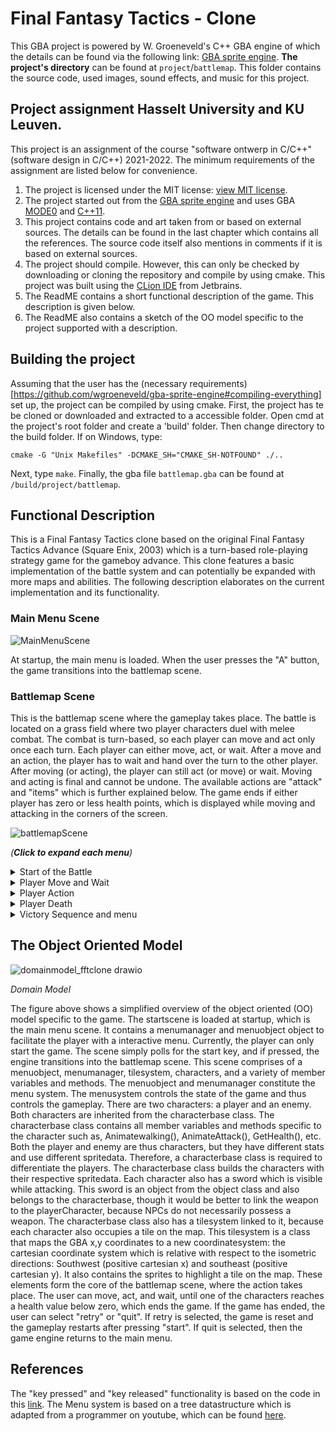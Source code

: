 # Final Fantasy Tactics - Clone
This GBA project is powered by W. Groeneveld's C++ GBA engine of which the details can be found via the following link: [GBA sprite engine](https://github.com/wgroeneveld/gba-sprite-engine). **The project's directory** can be found at `project`/`battlemap`. This folder contains the source code, used images, sound effects, and music for this project.

## Project assignment Hasselt University and KU Leuven.
This project is an assignment of the course "software ontwerp in C/C++" (software design in C/C++) 2021-2022. The minimum requirements of the assignment are listed below for convenience.

1. The project is licensed under the MIT license: [view MIT license](https://github.com/i5cP7i/gba-sprite-engine/blob/master/LICENSE).
2. The project started out from the [GBA sprite engine](https://github.com/i5cP7i/gba-sprite-engine) and uses GBA [MODE0](https://github.com/i5cP7i/gba-sprite-engine/blob/624c893aba7d43eb0c8a02df0d82c4ae5601b6cc/engine/src/gba_engine.cpp#L109) and [C++11](https://github.com/i5cP7i/gba-sprite-engine/blob/624c893aba7d43eb0c8a02df0d82c4ae5601b6cc/CMakeLists.txt#L17).
3. This project contains code and art taken from or based on external sources. The details can be found in the last chapter which contains all the references. The source code itself also mentions in comments if it is based on external sources.
4. The project should compile. However, this can only be checked by downloading or cloning the repository and compile by using cmake. This project was built using the [CLion IDE](https://www.jetbrains.com/clion/) from Jetbrains. 
5. The ReadME contains a short functional description of the game. This description is given below.
6. The ReadME also contains a sketch of the OO model specific to the project supported with a description.

## Building the project
Assuming that the user has the (necessary requirements)[https://github.com/wgroeneveld/gba-sprite-engine#compiling-everything] set up, the project can be compiled by using cmake. First, the project has te be cloned or downloaded and extracted to a accessible folder. Open cmd at the project's root folder and create a 'build' folder. Then change directory to the build folder. If on Windows, type:
```
cmake -G "Unix Makefiles" -DCMAKE_SH="CMAKE_SH-NOTFOUND" ./..
```
Next, type `make`. Finally, the gba file `battlemap.gba` can be found at `/build/project/battlemap`.

## Functional Description

This is a Final Fantasy Tactics clone based on the original Final Fantasy Tactics Advance (Square Enix, 2003) which is a turn-based role-playing strategy game for the gameboy advance. This clone features a basic implementation of the battle system and can potentially be expanded with more maps and abilities. The following description elaborates on the current implementation and its functionality.

### Main Menu Scene
![MainMenuScene](https://user-images.githubusercontent.com/48355782/151185305-941d5fbc-add6-4130-8131-13c649384e61.gif)

At startup, the main menu is loaded. When the user presses the "A" button, the game transitions into the battlemap scene.

### Battlemap Scene

This is the battlemap scene where the gameplay takes place. The battle is located on a grass field where two player characters duel with melee combat. The combat is turn-based, so each player can move and act only once each turn. Each player can either move, act, or wait. After a move and an action, the player has to wait and hand over the turn to the other player. After moving (or acting), the player can still act (or move) or wait. Moving and acting is final and cannot be undone. The available actions are "attack" and "items" which is further explained below. The game ends if either player has zero or less health points, which is displayed while moving and attacking in the corners of the screen.

![battlemapScene](https://user-images.githubusercontent.com/48355782/151186224-2c791616-813c-4523-bbd4-8bea28aa2c0d.png)

*(**Click to expand each menu**)*

<details>
<summary>Start of the Battle</summary>

At the beginning of the battlemap scene, the two characters and the battlemap background are shown. If the user presses the "Start" button, the game begins.
  
![image](https://user-images.githubusercontent.com/48355782/151186751-c9f166b3-9756-4b03-b341-08edaa047d09.png)

The game has started. To perform an action or move, press the "A" button. This opens the menu system. The player can now choose to move, act, or wait. Pressing the "B" button closes the menu system. The menu system can be navigated top to bottom using the "down" or "up" arrow keys.

![image](https://user-images.githubusercontent.com/48355782/151192125-2978cd34-34c1-47a7-ad2a-882fa1e1bda8.png)
<p><em>The menu system</em></p>

</details>

<details>
<summary>Player Move and Wait</summary>

The player has to select a tile using the "arrow keys" within the boundaries of the map and his move radius. The move radius dictates how many tiles the player can cross and thus determines how far the player can move in each direction. There are four directions in which the player can move: Northeast, southeast, southwest, and Northwest. The player cannot act to the "right" (east, positive x direction), "left" (west, negative x direction), "up" (north, negative y direction), or "down" (south, positive y direction). The player moves instantaneously to the designated tile after pressing "A", if it is a valid tile to move on. if "B" is pressed, the player returns to the menu.
  
![image](https://user-images.githubusercontent.com/48355782/151189692-63f98f64-4caf-41f4-9558-63709706b181.png)
<p><em>Player "Blue" selects a tile within his move radius (left), and moves to it (right).</em></p>

After moving, the player can still act or wait. For instance, the player could still choose to heal himself although he is at full health. If the player decides to wait, then his turn will be handed over to the other player. When the "wait" option is selected, the player selects a direction using the arrow keys. After pressing "A", the player's turn has ended.

![image](https://user-images.githubusercontent.com/48355782/151192564-055b5d02-d9d7-4214-95df-1ba18963342c.png)
<p><em>Player "Blue" is ending his turn and can select a direction.</em></p>

It is now player Red's  turn. This character is identical the first player, but he has less health, and more strength. He can move in a similar fashion. The images below show some invalid move selections.

![image](https://user-images.githubusercontent.com/48355782/151190288-cafa88ec-8247-4c60-bf6b-682bc17d9257.png)
<p><em>Player "Red" selects a tile out of his move radius and cannot move to it.</em></p>

![image](https://user-images.githubusercontent.com/48355782/151191140-a69ad339-548b-4dc4-a5a0-a20cc58568f9.png)
<p><em>Player "Red" selects a tile within his move radius, but he is currently occupying it.</em></p>

If the players are next to each other i.e., one tile away in the direction in which they can act, then they can enter combat. The next section discusses player actions.

![image](https://user-images.githubusercontent.com/48355782/151193388-80de4ab7-14b8-41d4-accd-0aaecbd50f3e.png)
<p><em>The players are now within the attack range and can enter combat.</em></p>
</details>

<details>
<summary>Player Action</summary>

The "Action" menu contains two options: "Attack" and "Items". Press the "up" or "down" arrow key to navigate to the action menu, and press "A" to open it.

![image](https://user-images.githubusercontent.com/48355782/151193855-2d3df1d5-a288-4ff0-beea-d2fff1cf5fcc.png)
<p><em>Navigation to the action menu.</em></p>

![image](https://user-images.githubusercontent.com/48355782/151194207-432c99be-d858-4641-8637-2678e9104685.png)
<p><em>The action menu contents.</em></p>
  
The player can choose to attack a enemy standing in the direction in which he can act, which is northeast, southeast, southwest, or northwest. He cannot attack himself or attack a tile which is not occupied by the enemy. Neither can the player attack outside his attack range, which is a radius of one tile.

![image](https://user-images.githubusercontent.com/48355782/151194782-b08b6fef-819e-4f55-8959-32ed6a56bc1b.png)
<p><em>The player cannot attack himself.</em></p>

![image](https://user-images.githubusercontent.com/48355782/151194977-25b607ca-0992-4cdc-b2ed-94957d7929dc.png)
<p><em>The player selects a tile within the attack range, but there is no enemy occopying it.</em></p>

![image](https://user-images.githubusercontent.com/48355782/151195189-a1c9bac2-ac8b-41b2-9569-944adc172023.png)
<p><em>The player selects a tile outside his attack radius.</em></p>
  
When the player chooses to attack the enemy, he will deal damage based on his strength parameter. The blue player has a strength rating of 20, and the red player has a strength rating of 25.

![image](https://user-images.githubusercontent.com/48355782/151197447-e8d8fda8-394b-454d-8416-52a1cd934403.png)
<p><em>Player "Blue" attacks Player "Red".</em></p>

The red player is damaged. He can now choose to heal himself with a potion or strike back, move back, and wait or do nothing and wait. Or he could choose to only move and wait. This is up to the player. 

![image](https://user-images.githubusercontent.com/48355782/151197817-8a4b1751-73df-471f-ad38-e1b3353c0ff2.png)
<p><em>Player "Red" is damaged and chooses to heal himself.</em></p>

Note that each player who chooses to heal, can also heal the enemy!

![image](https://user-images.githubusercontent.com/48355782/151198031-26328775-5a15-4b6f-9257-846390f4487f.png)
<p><em>Player "Red" highlights the enemy player's tile.</em></p>

![image](https://user-images.githubusercontent.com/48355782/151198395-3564890e-7580-4941-9e00-20ad9867ece2.png)
<p><em>Player "Red" accidentally heals the enemy.</em></p>

![image](https://user-images.githubusercontent.com/48355782/151198695-0d527a0f-5ec8-484f-a06c-6e889d72f139.png)
<p><em>Player "Red" heals himself.</em></p>

![image](https://user-images.githubusercontent.com/48355782/151199091-f9658734-1010-44c9-a294-2a5e42c47f27.png)
<p><em>Player "Red" tries to escape.</em></p>
</details>

<details>
<summary>Player Death</summary>

When either one of the players reaches zero health or less loses the game. This also ends the game and the game transitions the end game menu.
  
![image](https://user-images.githubusercontent.com/48355782/151199741-b0778d35-627e-432a-a47f-e9b31a470861.png)
<p><em>Player "Red" has zero health and loses the game.</em></p>
</details>

<details>
<summary>Victory Sequence and menu</summary>

The winning player is presented and the player has now the option to retry or quit to the main menu. If retry is selected, then the battle resets and can be played again. If quit is selected, the game transitions to the main menu scene.
  
![image](https://user-images.githubusercontent.com/48355782/151200154-d1c7dede-6d25-47e7-bb95-c9a1b2235d1d.png)
<p><em>Player "Blue" wins.</em></p>

![endgamequit](https://user-images.githubusercontent.com/48355782/151202626-5a583ca9-7579-476c-b4c5-1c9414370653.gif)
<p><em>Select quit to return to the main menu.</em></p>

![endgameretry](https://user-images.githubusercontent.com/48355782/151203665-e8021386-ae8e-4597-b8c8-01337c039639.gif)
<p><em>Select retry to play again.</em></p>
</details>
  
## The Object Oriented Model 

![domainmodel_fftclone drawio](https://user-images.githubusercontent.com/48355782/151258740-d4913a92-8f0f-4ed1-be3f-0af2f20aac32.png)
<p><em>Domain Model</em></p>

The figure above shows a simplified overview of the object oriented (OO) model specific to the game. The startscene is loaded at startup, which is the main menu scene. It contains a menumanager and menuobject object to facilitate the player with a interactive menu. Currently, the player can only start the game. The scene simply polls for the start key, and if pressed, the engine transitions into the battlemap scene. 
This scene comprises of a menuobject, menumanager, tilesystem, characters, and a variety of member variables and methods. The menuobject and menumanager constitute the menu system. The menusystem controls the state of the game and thus controls the gameplay. There are two characters: a player and an enemy. Both characters are inherited from the characterbase class. 
The characterbase class contains all member variables and methods specific to the character such as, Animatewalking(), AnimateAttack(), GetHealth(), etc. Both the player and enemy are thus characters, but they have different stats and use different spritedata. Therefore, a characterbase class is required to differentiate the players. The characterbase class builds the characters with their respective spritedata. Each character also has a sword which is visible while attacking. This sword is an object from the object class and also belongs to the characterbase, though it would be better to link the weapon to the playerCharacter, because NPCs do not necessarily possess a weapon. The characterbase class also has a tilesystem linked to it, because each character also occupies a tile on the map. 
This tilesystem is a class that maps the GBA x,y coordinates to a new coordinatesystem: the cartesian coordinate system which is relative with respect to the isometric directions: Southwest (positive cartesian x) and southeast (positive cartesian y). It also contains the sprites to highlight a tile on the map.
These elements form the core of the battlemap scene, where the action takes place. The user can move, act, and wait, until one of the characters reaches a health value below zero, which ends the game. If the game has ended, the user can select "retry" or "quit". If retry is selected, the game is reset and the gameplay restarts after pressing "start". If quit is selected, then the game engine returns to the main menu.

## References

The "key pressed" and "key released" functionality is based on the code in this [link](https://jamiedstewart.github.io/gba%20dev/2019/03/21/GBA-Dev-Input-Handling.html).
The Menu system is based on a tree datastructure which is adapted from a programmer on youtube, which can be found [here](https://youtu.be/jde1Jq5dF0E).







